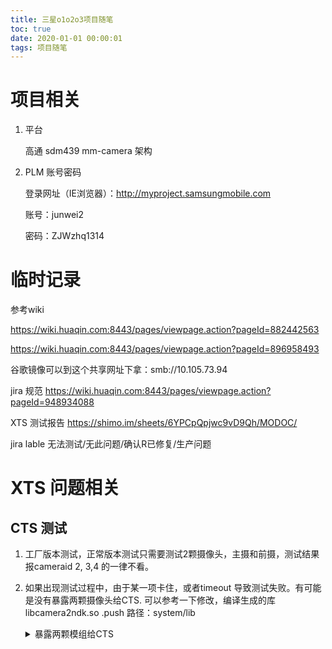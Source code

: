 ```yaml
---
title: 三星o1o2o3项目随笔
toc: true
date: 2020-01-01 00:00:01
tags: 项目随笔
---
```


# 项目相关

1. 平台

   高通 sdm439 mm-camera 架构

2. PLM 账号密码 

   登录网址（IE浏览器）：http://myproject.samsungmobile.com

   账号：junwei2

   密码：ZJWzhq1314

# 临时记录

参考wiki 

https://wiki.huaqin.com:8443/pages/viewpage.action?pageId=882442563

https://wiki.huaqin.com:8443/pages/viewpage.action?pageId=896958493

谷歌镜像可以到这个共享网址下拿：smb://10.105.73.94

jira 规范  https://wiki.huaqin.com:8443/pages/viewpage.action?pageId=948934088

XTS 测试报告 https://shimo.im/sheets/6YPCpQpjwc9vD9Qh/MODOC/

jira lable 无法测试/无此问题/确认R已修复/生产问题 

# XTS 问题相关

## CTS 测试

1. 工厂版本测试，正常版本测试只需要测试2颗摄像头，主摄和前摄，测试结果报cameraid 2, 3,4 的一律不看。

2. 如果出现测试过程中，由于某一项卡住，或者timeout 导致测试失败。有可能是没有暴露两颗摄像头给CTS. 可以参考一下修改，编译生成的库libcamera2ndk.so .push 路径：system/lib

   <details>
   <summary>暴露两颗模组给CTS</summary>

   ```c++
   //frameworks/av/camera/ndk/impl/ACameraManager.cpp
   camera_status_t
   ACameraManager::getCameraIdList(ACameraIdList** cameraIdList) {
       Mutex::Autolock _l(mLock);
   
       std::vector<String8> idList;
       CameraManagerGlobal::getInstance().getCameraIdList(&idList);
   
       int numCameras = idList.size();
       ACameraIdList *out = new ACameraIdList;
       if (!out) {
           ALOGE("Allocate memory for ACameraIdList failed!");
           return ACAMERA_ERROR_NOT_ENOUGH_MEMORY;
       }
       //这里强制暴露2颗模组给 CTS
       //Expose two cameras fot CTS tests begin by zangyufei@huaqin.com
       if(numCameras > 2)
       {
           numCameras = 2;
           ALOGE("Expose two cameras numCameras %d",numCameras);
       }
       //Expose two cameras fot CTS tests end by zangyufei@huaqin.com
       out->numCameras = numCameras;
       out->cameraIds = new const char*[numCameras];
       if (!out->cameraIds) {
           ALOGE("Allocate memory for ACameraIdList failed!");
           deleteCameraIdList(out);
           return ACAMERA_ERROR_NOT_ENOUGH_MEMORY;
       }
       for (int i = 0; i < numCameras; i++) {
           const char* src = idList[i].string();
           size_t dstSize = strlen(src) + 1;
           char* dst = new char[dstSize];
           if (!dst) {
               ALOGE("Allocate memory for ACameraIdList failed!");
               deleteCameraIdList(out);
               return ACAMERA_ERROR_NOT_ENOUGH_MEMORY;
           }
           strlcpy(dst, src, dstSize);
           out->cameraIds[i] = dst;
       }
       *cameraIdList = out;
       return ACAMERA_OK;
   }
   ```

   </details>